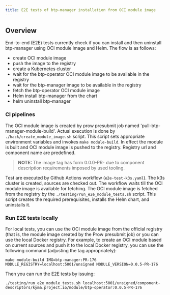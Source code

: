 ```yaml
---
title: E2E tests of btp-manager installation from OCI module image
---
```


## Overview

End-to-end (E2E) tests currently check if you can install and then uninstall btp-manager using OCI module image and Helm.
The flow is as follows:
- create OCI module image
- push the image to the registry
- create a Kubernetes cluster
- wait for the btp-operator OCI module image to be available in the registry
- wait for the btp-manager image to be available in the registry
- fetch the btp-operator OCI module image
- Helm install btp-manager from the chart
- helm uninstall btp-manager 

### CI pipelines
The OCI module image is created by prow presubmit job named 'pull-btp-manager-module-build'. Actual execution is done by `./hack/create_module_image.sh` script.
This script sets appropriate environment variables and invokes `make module-build`. In effect the module is built and OCI module image is pushed to the registry. 
Registry url and component name are predefined. 

> **NOTE:**
> The image tag has form 0.0.0-PR-<PR number> due to component description requirements imposed by used tooling.
 
Test are executed by Github Actions workflow (`e2e-test-k3s.yaml`). The k3s cluster is created, sources are checked out.
The workflow waits till the OCI module image is available for fetching.
The OCI module image is fetched from the registry by the `./testing/run_e2e_module_tests.sh` script. This script creates the required prerequisites, installs the Helm chart, and uninstalls it.

### Run E2E tests locally

For local tests, you can use the OCI module image from the official registry (that is, the module image created by the Prow presubmit job) or you can use the local Docker registry.
For example, to create an OCI module based on current sources and push it to the local Docker registry, you can use the following command (adjusting the tag appropriately):
```shell
make module-build IMG=btp-manager:PR-176 MODULE_REGISTRY=localhost:5001/unsigned MODULE_VERSION=0.0.5-PR-176
```

Then you can run the E2E tests by issuing:
```shell
./testing/run_e2e_module_tests.sh localhost:5001/unsigned/component-descriptors/kyma.project.io/module/btp-operator:0.0.5-PR-176
```
